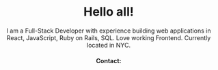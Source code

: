 <h1 align="center">Hello all!</h1>

<p align="center">I am a Full-Stack Developer with experience building web applications in React, JavaScript, Ruby on Rails, SQL. Love working Frontend. Currently located in NYC.</p>

<h4 align="center">Contact: </h4>
<p align="center">
  <a target="_blank" href="https://www.linkedin.com/in/karem-ceron/" rel="noopener">
<!--     <img align="center" alt="linkedin" height="30" width="30" src="https://devicon.dev/devicon.git/icons/linkedin/linkedin-original.svg" style"max-width:100%;"> -->
  </a>
<!--   <a target="_blank" href="https://twitter.com/karemmm_" rel="noopener">
    <img align="center" alt="twitter" height="30" width="30" src="https://devicon.dev/devicon.git/icons/twitter/twitter-original.svg" style"max-width:100%;">
  </a> -->
</p>


<!--
**kceron/kceron** is a ✨ _special_ ✨ repository because its `README.md` (this file) appears on your GitHub profile.

Here are some ideas to get you started:

- 🔭 I’m currently working on my "Pronto Meal" App
- 🌱 I’m currently learning ...
- 👯 I’m looking to collaborate on ...
- 🤔 I’m looking for help with ...
- 💬 Ask me about ...
- 📫 How to reach me: ...
- 😄 Pronouns: ...
- ⚡ Fun fact: ...
-->

